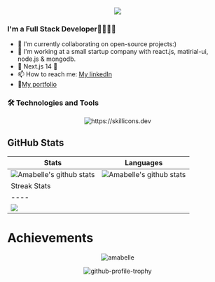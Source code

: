 <h1 align="center">
  <a href="https://git.io/typing-svg">
    <img src="https://readme-typing-svg.herokuapp.com/?lines=Hello,+There!+👋;I'm+Amabelle+👩‍💻;Nice+to+meet+you!&center=true&size=30">
  </a>
</h1>

### I'm a Full Stack Developer👩‍💻🧚‍♀️

- 👯 I'm currently collaborating on open-source projects:)
- 🌠 I'm working at a small startup company with react.js, matirial-ui, node.js & mongodb.
- 💖 Next.js 14 💖
- 📫 How to reach me: [My linkedIn](https://www.linkedin.com/in/amabelle-trachtenberg/)
- 🌼[My portfolio](https://blog-portfolio-amabelles.vercel.app)

### 🛠 Technologies and Tools
  
<p align="center" style="width:100%">
  <img src="https://skillicons.dev/icons?i=js,ts,express,nodejs,react,next,nest,mongodb,mysql,postgres,postman,firebase,vue,redux,jest,docker,html,css,sass,styledcomponents,tailwind,git,github,md,vscode,figma,heroku,netlify,discord,stackoverflow&perline=10&theme=dark" alt="https://skillicons.dev" />  
</p>

## GitHub Stats
| Stats                                                                                 | Languages                           |
|---------------------------------------------------------------------------------------|-------------------------------------|
| ![Amabelle's github stats](https://github-readme-stats.vercel.app/api?username=amabelleS&show_icons=true&theme=radical&include_all_commits=true)              | ![Amabelle's github stats](https://github-readme-stats.vercel.app/api/top-langs/?username=amabelleS&theme=radical&layout=compact) |
| Streak Stats         |
|----|
| <img src="https://github-readme-streak-stats.herokuapp.com/?user=amabelleS&theme=radical"></img> |

# Achievements
<p align="center">
  <img src="https://github.com/amabelleS/amabelleS/assets/45571546/98b15cce-1096-4a59-9a88-3277f4b3c7d8&theme=radical&show_icons=true&locale=en" alt="amabelle" />
</p>
<p align="center">
  <img src="https://github-profile-trophy.vercel.app/?username=amabelleS&no-bg=true&margin-w=15&margin-h=15&theme=radical&column=5" alt="github-profile-trophy" />
</p>

<!--
![image](https://github.com/amabelleS/amabelleS/assets/45571546/98b15cce-1096-4a59-9a88-3277f4b3c7d8)

![@amabelles's Holopin badges](https://github.com/amabelleS/amabelleS/assets/45571546/93f61a8e-485f-493f-905a-8b660166f42c)
---
![trophy](https://github-profile-trophy.vercel.app/?username=amabelleS&theme=onedark)](https://github.com/ryo-ma/github-profile-trophy)

[![@amabelles's Holopin badges](https://holopin.me/amabelles)](https://holopin.io/@amabelles) --
